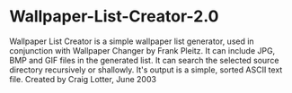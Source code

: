 Wallpaper-List-Creator-2.0
==========================

 Wallpaper List Creator is a simple wallpaper list generator, used in conjunction with Wallpaper Changer by Frank Pleitz. It can include JPG, BMP and GIF files in the generated list. It can search the selected source directory recursively or shallowly. It's output is a simple, sorted ASCII text file.  Created by Craig Lotter, June 2003
